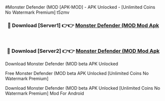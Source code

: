 #Monster Defender (MOD [APK-MOD] - APK Unlocked - [Unlimited Coins No Watermark Premium] t5zmv



<div align="center">

<h3>🔴 Download [Server1] 👉👉 <a href="https://momento.my/?title=Monster_Defender_(MOD">Monster Defender (MOD Mod Apk</a></h3><br>

<h3>🔴 Download [Server2] 👉👉 <a href="https://momento.my/?title=Monster_Defender_(MOD">Monster Defender (MOD Mod Apk</a></h3>
</div>



Download Monster Defender (MOD beta APK Unlocked

Free Monster Defender (MOD beta APK Unlocked [Unlimited Coins No Watermark Premium]

Download Monster Defender (MOD beta APK Unlocked [Unlimited Coins No Watermark Premium] Mod For Android
